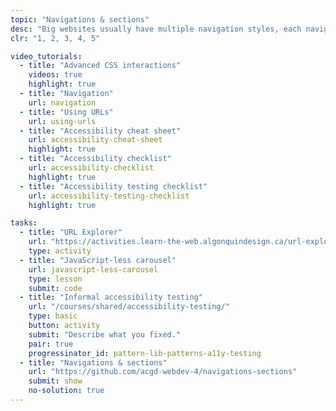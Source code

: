 ```yaml
---
topic: "Navigations & sections"
desc: "Big websites usually have multiple navigation styles, each navigation is a unique design. And different sections that act as secondary navigation driving people to specific locations."
clr: "1, 2, 3, 4, 5"

video_tutorials:
  - title: "Advanced CSS interactions"
    videos: true
    highlight: true
  - title: "Navigation"
    url: navigation
  - title: "Using URLs"
    url: using-urls
  - title: "Accessibility cheat sheet"
    url: accessibility-cheat-sheet
    highlight: true
  - title: "Accessibility checklist"
    url: accessibility-checklist
    highlight: true
  - title: "Accessibility testing checklist"
    url: accessibility-testing-checklist
    highlight: true

tasks:
  - title: "URL Explorer"
    url: "https://activities.learn-the-web.algonquindesign.ca/url-explorer/"
    type: activity
  - title: "JavaScript-less carousel"
    url: javascript-less-carousel
    type: lesson
    submit: code
  - title: "Informal accessibility testing"
    url: "/courses/shared/accessibility-testing/"
    type: basic
    button: activity
    submit: "Describe what you fixed."
    pair: true
    progressinator_id: pattern-lib-patterns-a11y-testing
  - title: "Navigations & sections"
    url: "https://github.com/acgd-webdev-4/navigations-sections"
    submit: show
    no-solution: true
---
```

